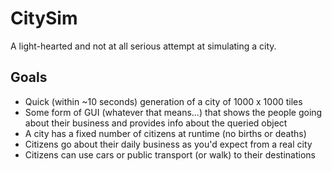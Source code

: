 # CitySim
A light-hearted and not at all serious attempt at simulating a city.

## Goals
- Quick (within ~10 seconds) generation of a city of 1000 x 1000 tiles
- Some form of GUI (whatever that means...) that shows the people going about their business and provides info about the queried object
- A city has a fixed number of citizens at runtime (no births or deaths)
- Citizens go about their daily business as you'd expect from a real city
- Citizens can use cars or public transport (or walk) to their destinations

